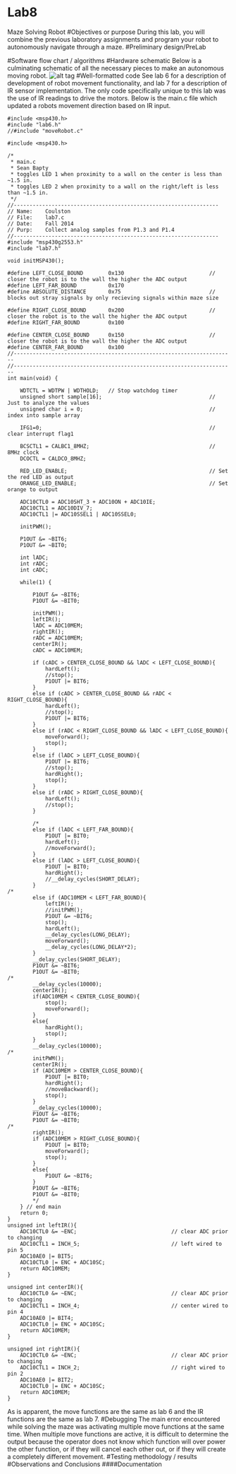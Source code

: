 Lab8
====

Maze Solving Robot
#Objectives or purpose
During this lab, you will combine the previous laboratory assignments and program your robot to autonomously navigate through a maze.
#Preliminary design/PreLab

#Software flow chart / algorithms
#Hardware schematic
Below is a culminating schematic of all the necessary pieces to make an autonomous moving robot.
![alt tag](https://raw.githubusercontent.com/seanbapty/Lab8/master/final%20schematic.jpg)
#Well-formatted code
See lab 6 for a description of development of robot movement functionality, and lab 7 for a description of IR sensor implementation. The only code specifically unique to this lab was the use of IR readings to drive the motors. 
Below is the main.c file which updated a robots movement direction based on IR input.
```
#include <msp430.h>
#include "lab6.h"
//#include "moveRobot.c"

#include <msp430.h>

/*
 * main.c
 * Sean Bapty
 * toggles LED 1 when proximity to a wall on the center is less than ~1.5 in.
 * toggles LED 2 when proximity to a wall on the right/left is less than ~1.5 in.
 */
//-----------------------------------------------------------------
// Name:	Coulston
// File:	lab7.c
// Date:	Fall 2014
// Purp:	Collect analog samples from P1.3 and P1.4
//-----------------------------------------------------------------
#include "msp430g2553.h"
#include "lab7.h"

void initMSP430();

#define LEFT_CLOSE_BOUND		0x130							// closer the robot is to the wall the higher the ADC output
#define LEFT_FAR_BOUND			0x170
#define ABSOLUTE_DISTANCE		0x75							// blocks out stray signals by only recieving signals within maze size

#define RIGHT_CLOSE_BOUND		0x200							// closer the robot is to the wall the higher the ADC output
#define RIGHT_FAR_BOUND			0x100

#define CENTER_CLOSE_BOUND		0x150							// closer the robot is to the wall the higher the ADC output
#define CENTER_FAR_BOUND		0x100
//----------------------------------------------------------------------
//----------------------------------------------------------------------
int main(void) {

    WDTCTL = WDTPW | WDTHOLD;	// Stop watchdog timer
	unsigned short sample[16];									// Just to analyze the values
	unsigned char i = 0;										// index into sample array

	IFG1=0; 													// clear interrupt flag1

	BCSCTL1 = CALBC1_8MHZ;										// 8MHz clock
	DCOCTL = CALDCO_8MHZ;

	RED_LED_ENABLE;												// Set the red LED as output
	ORANGE_LED_ENABLE;											// Set orange to output

	ADC10CTL0 = ADC10SHT_3 + ADC10ON + ADC10IE;
	ADC10CTL1 = ADC10DIV_7;
	ADC10CTL1 |= ADC10SSEL1 | ADC10SSEL0;

	initPWM();

	P1OUT &= ~BIT6;
	P1OUT &= ~BIT0;

	int lADC;
	int rADC;
	int cADC;

	while(1) {

		P1OUT &= ~BIT6;
		P1OUT &= ~BIT0;

		initPWM();
		leftIR();
		lADC = ADC10MEM;
		rightIR();
		rADC = ADC10MEM;
		centerIR();
		cADC = ADC10MEM;

		if (cADC > CENTER_CLOSE_BOUND && lADC < LEFT_CLOSE_BOUND){
			hardLeft();
			//stop();
			P1OUT |= BIT6;
		}
		else if (cADC > CENTER_CLOSE_BOUND && rADC < RIGHT_CLOSE_BOUND){
			hardLeft();
			//stop();
			P1OUT |= BIT6;
		}
		else if (rADC < RIGHT_CLOSE_BOUND && lADC < LEFT_CLOSE_BOUND){
			moveForward();
			stop();
		}
		else if (lADC > LEFT_CLOSE_BOUND){
			P1OUT |= BIT6;
			//stop();
			hardRight();
			stop();
		}
		else if (rADC > RIGHT_CLOSE_BOUND){
			hardLeft();
			//stop();
		}

		/*
		else if (lADC < LEFT_FAR_BOUND){
			P1OUT |= BIT0;
			hardLeft();
			//moveForward();
		}
		else if (lADC > LEFT_CLOSE_BOUND){
			P1OUT |= BIT0;
			hardRight();
			//__delay_cycles(SHORT_DELAY);
		}
/*
		else if (ADC10MEM < LEFT_FAR_BOUND){
			leftIR();
			//initPWM();
			P1OUT &= ~BIT6;
			stop();
			hardLeft();
			__delay_cycles(LONG_DELAY);
			moveForward();
			__delay_cycles(LONG_DELAY*2);
		}
		__delay_cycles(SHORT_DELAY);
		P1OUT &= ~BIT6;
		P1OUT &= ~BIT0;
/*
		__delay_cycles(10000);
		centerIR();
		if(ADC10MEM < CENTER_CLOSE_BOUND){
			stop();
			moveForward();
		}
		else{
			hardRight();
			stop();
		}
		__delay_cycles(10000);
/*
		initPWM();
		centerIR();
		if (ADC10MEM > CENTER_CLOSE_BOUND){
			P1OUT |= BIT0;
			hardRight();
			//moveBackward();
			stop();
		}
		__delay_cycles(10000);
		P1OUT &= ~BIT6;
		P1OUT &= ~BIT0;
/*
		rightIR();
		if (ADC10MEM > RIGHT_CLOSE_BOUND){
			P1OUT |= BIT0;
			moveForward();
			stop();
		}
		else{
			P1OUT &= ~BIT6;
		}
		P1OUT &= ~BIT6;
		P1OUT &= ~BIT0;
		*/
	} // end main
	return 0;
}
unsigned int leftIR(){
	ADC10CTL0 &= ~ENC;								// clear ADC prior to changing
	ADC10CTL1 = INCH_5;								// left wired to pin 5
	ADC10AE0 |= BIT5;
	ADC10CTL0 |= ENC + ADC10SC;
	return ADC10MEM;
}

unsigned int centerIR(){
	ADC10CTL0 &= ~ENC;								// clear ADC prior to changing
	ADC10CTL1 = INCH_4;								// center wired to pin 4
	ADC10AE0 |= BIT4;
	ADC10CTL0 |= ENC + ADC10SC;
	return ADC10MEM;
}

unsigned int rightIR(){
	ADC10CTL0 &= ~ENC;								// clear ADC prior to changing
	ADC10CTL1 = INCH_2;								// right wired to pin 2
	ADC10AE0 |= BIT2;
	ADC10CTL0 |= ENC + ADC10SC;
	return ADC10MEM;
}
```
As is apparent, the move functions are the same as lab 6 and the IR functions are the same as lab 7.
#Debugging
The main error encountered while solving the maze was activating multiple move functions at the same time. When multiple move functions are active, it is difficult to determine the output because the operator does not know which function will over power the other function, or if they will cancel each other out, or if they will create a completely different movement.
#Testing methodology / results
#Observations and Conclusions
####Documentation
